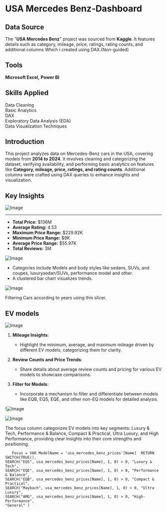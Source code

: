 # USA Mercedes Benz-Dashboard



## Data Source
The "**USA Mercedes Benz**" project was sourced from **Kaggle**.
It features details such as category, mileage, price, ratings, rating counts, and additional columns Which i created using DAX.(Non-guided)

## Tools 

**Microsoft Excel,**
**Power BI**
## Skills Applied
Data Cleaning      
Basic Analytics      
 DAX   
  Exploratory Data Analysis (EDA)  
   Data Visualization Techniques



## Introduction
This project analyzes data on Mercedes-Benz cars in the USA, covering models from **2014 to 2024**. It involves cleaning and categorizing the dataset, verifying availability, and performing basic analytics on features like **Category, mileage, price, ratings, and rating counts**. Additional columns were crafted using DAX queries to enhance insights and visualization.

## Key Insights

![Image](https://github.com/user-attachments/assets/583e76bc-e9e1-4f32-9bf8-13836b167e87)

  

---
- **Total Price:** $136M  
- **Average Rating:** 4.53  
- **Maximum Price Range:** $229.92K  
- **Minimum Price Range:** $9K  
- **Average Price Range:** $55.97K  
- **Total Reviews:** 3M 

![Image](https://github.com/user-attachments/assets/42634b4c-629c-4869-8c42-95fe8a952cf4)


  - Categories include Models and body styles like sedans, SUVs, and coupes, luxurysedan/SUVs, performance model and other.  
- A clustered bar chart visualizes trends. 

![Image](https://github.com/user-attachments/assets/21e17b63-b214-4127-ae31-056afcfd49bd)

Filtering Cars according to years using this slicer.


## EV models

![Image](https://github.com/user-attachments/assets/fad9c6e5-6037-4c59-9a8a-afbfd1d4fce4)



1. **Mileage Insights**:
   - Highlight the minimum, average, and maximum mileage driven by different EV models, categorizing them for clarity.

2. **Review Counts and Price Trends**:
   - Share details about average review counts and pricing for various EV models to showcase comparisons.

3. **Filter for Models**:
   - Incorporate a mechanism to filter and differentiate between models like EQB, EQS, EQE, and other non-EQ models for detailed analysis.

   
!![Image](https://github.com/user-attachments/assets/721c8b14-55bd-449c-9aa4-79214c54b456)

![Image](https://github.com/user-attachments/assets/668f2df7-f89a-4eb9-975f-91a5af704a10)


The focus column categorizes EV models into key segments: Luxury & Tech, Performance & Balance, Compact & Practical, Ultra Luxury, and High Performance, providing clear insights into their core strengths and positioning.






       Focus = VAR ModelName = 'usa_mercedes_benz_prices'[Name]  RETURN SWITCH(TRUE(),
    SEARCH("EQS", usa_mercedes_benz_prices[Name], 1, 0) > 0, "Luxury & Tech",
    SEARCH("EQE", usa_mercedes_benz_prices[Name], 1, 0) > 0, "Performance & Balance",
    SEARCH("EQB", usa_mercedes_benz_prices[Name], 1, 0) > 0, "Compact & Practical",
    SEARCH("Maybach", usa_mercedes_benz_prices[Name], 1, 0) > 0, "Ultra Luxury",
    SEARCH("AMG", usa_mercedes_benz_prices[Name], 1, 0) > 0, "High-Performance",
    "General" )     



